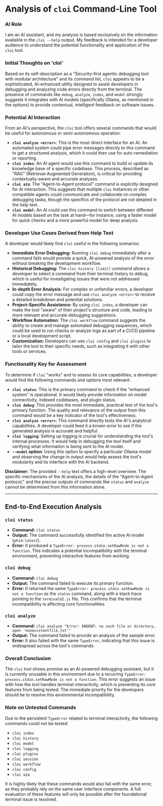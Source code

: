 # Analysis of `cloi` Command-Line Tool

### AI Role

I am an AI assistant, and my analysis is based exclusively on the information available in the `cloi --help` output. My feedback is intended for a developer audience to understand the potential functionality and application of the `cloi` tool.

### Initial Thoughts on 'cloi'

Based on its self-description as a "Security-first agentic debugging tool with modular architecture" and its command list, `cloi` appears to be a sophisticated, AI-enhanced utility designed to assist developers in debugging and analyzing code errors directly from the terminal. The presence of commands like `debug`, `analyze`, `index`, and `model` strongly suggests it integrates with AI models (specifically Ollama, as mentioned in the options) to provide contextual, intelligent feedback on software issues.

### Potential AI Interaction

From an AI's perspective, the `cloi` tool offers several commands that would be useful for autonomous or semi-autonomous operation:

*   **`cloi analyze <error>`**: This is the most direct interface for an AI. An automated system could pipe error messages directly to this command to get a structured analysis, which it could then use for auto-remediation or reporting.
*   **`cloi index`**: An AI agent would use this command to build or update its knowledge base of a specific codebase. This process, described as "RAG" (Retrieval-Augmented Generation), is critical for providing contextually-aware and accurate analyses.
*   **`cloi a2a`**: The "Agent-to-Agent protocol" command is explicitly designed for AI interaction. This suggests that multiple `cloi` instances or other compatible agents could communicate and collaborate on complex debugging tasks, though the specifics of the protocol are not detailed in the help text.
*   **`cloi model`**: An AI could use this command to switch between different AI models based on the task at hand—for instance, using a faster model for quick checks and a more powerful model for deep analysis.

### Developer Use Cases Derived from Help Text

A developer would likely find `cloi` useful in the following scenarios:

*   **Immediate Error Debugging:** Running `cloi debug` immediately after a command fails would provide a quick, AI-powered analysis of the error without breaking the development workflow.
*   **Historical Debugging:** The `cloi history [limit]` command allows a developer to select a command from their terminal history to debug, which is useful for investigating issues that were not addressed immediately.
*   **In-depth Error Analysis:** For complex or unfamiliar errors, a developer could copy the error message and use `cloi analyze <error>` to receive a detailed breakdown and potential solutions.
*   **Project-Specific Assistance:** By using `cloi index`, a developer can make the tool "aware" of their project's structure and code, leading to more relevant and accurate debugging suggestions.
*   **Workflow Automation:** The `cloi workflow` command suggests the ability to create and manage automated debugging sequences, which could be used to run checks or analyze logs as part of a CI/CD pipeline or a local development script.
*   **Customization:** Developers can use `cloi config` and `cloi plugins` to tailor the tool to their specific needs, such as integrating it with other tools or services.

### Functionality Key for Assessment

To determine if `cloi` "works" and to assess its core capabilities, a developer would find the following commands and options most relevant:

*   **`cloi status`**: This is the primary command to check if the "enhanced system" is operational. It would likely provide information on model connectivity, indexed codebases, and plugin status.
*   **`cloi debug`**: This provides the most immediate, practical test of the tool's primary function. The quality and relevance of the output from this command would be a key indicator of the tool's effectiveness.
*   **`cloi analyze <error>`**: This command directly tests the AI's analytical capabilities. A developer could feed it a known error to see if the generated analysis is accurate and helpful.
*   **`cloi logging`**: Setting up logging is crucial for understanding the tool's internal processes. It would help in debugging the tool itself and verifying what information is being sent to the AI model.
*   **`--model` option**: Using this option to specify a particular Ollama model and observing the change in output would help assess the tool's modularity and its interface with the AI backend.

**Disclaimer:** The provided `--help` text offers a high-level overview. The specific mechanisms of the AI analysis, the details of the "Agent-to-Agent protocol," and the precise outputs of commands like `status` and `analyze` cannot be determined from this information alone.

---

## End-to-End Execution Analysis

### `cloi status`

- **Command:** `cloi status`
- **Output:** The command successfully identified the active AI model (`phi4:latest`).
- **Error:** It produced a `TypeError: process.stdin.setRawMode is not a function`. This indicates a potential incompatibility with the terminal environment, preventing interactive features from working.

### `cloi debug`

- **Command:** `cloi debug`
- **Output:** The command failed to execute its primary function.
- **Error:** It returned the same `TypeError: process.stdin.setRawMode is not a function` as the `status` command, along with a stack trace pointing to the `terminalUI.js` file. This confirms that the terminal incompatibility is affecting core functionalities.

### `cloi analyze`

- **Command:** `cloi analyze "Error: ENOENT: no such file or directory, open 'nonexistentfile.txt'"`
- **Output:** The command failed to provide an analysis of the sample error.
- **Error:** It also failed with the same `TypeError`, indicating that this issue is widespread across the tool's commands.

### Overall Conclusion

The `cloi` tool shows promise as an AI-powered debugging assistant, but it is currently unusable in this environment due to a recurring `TypeError: process.stdin.setRawMode is not a function`. This error suggests an issue with how the tool handles terminal interactivity, which is preventing its core features from being tested. The immediate priority for the developers should be to resolve this environmental incompatibility.

### Note on Untested Commands

Due to the persistent `TypeError` related to terminal interactivity, the following commands could not be tested:

- `cloi index`
- `cloi history`
- `cloi model`
- `cloi logging`
- `cloi plugins`
- `cloi session`
- `cloi workflow`
- `cloi config`
- `cloi a2a`

It is highly likely that these commands would also fail with the same error, as they probably rely on the same user interface components. A full evaluation of these features will only be possible after the foundational terminal issue is resolved.
